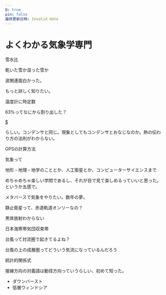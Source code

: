 ```yaml
---
Q: true
pin: false
最終更新日時: Invalid date
---
```

# よくわかる気象学専門

雪水比

乾いた雪か湿った雪か

波関連面白かった。

もっと詳しく知りたい。

温度計に時定数

63%ってなにから割り出した？

[$](https://www.notion.so1-e%5E%7B-1%7D)

らしい。コンデンサと同じ。現象としてもコンデンサとおなじなのか。熱の伝わり方の法則がわからない。

GPSの計算方法

気象って

地形・地理・地学のこととか、人工衛星とか、コンピューターサイエンスまで

めちゃめちゃ楽しい学問であるし、それが目で見て楽しめるっていいと思った。というか五感で。

メタバースで気象をやりたい。数年の夢。

静止衛星って、赤道軌道オンリーなの？

黒体放射わからない

日本海寒帯気団収束帯

台風って対流圏で起きてるよね？

台風の上の成層圏ってどういう気流になっているんだろう

統計的関係式

接線方向の対義語は動径方向っていうらしい、初めて知った。

- ダウンバースト
- 低層ウィンドシア